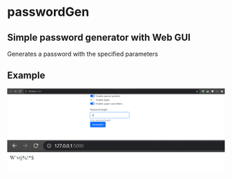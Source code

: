 # passwordGen
## Simple password generator with Web GUI
Generates a password with the specified parameters
## Example
![GUI](/images/Screenshot_1.png "GUI")
![GUI](/images/Screenshot_2.png "result")

